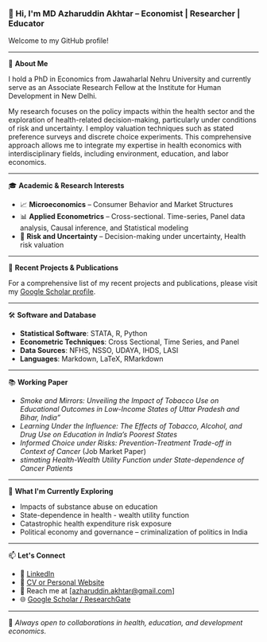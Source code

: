 ### 👋 Hi, I'm MD Azharuddin Akhtar – Economist | Researcher | Educator

Welcome to my GitHub profile!

---

🧠 **About Me**

I hold a PhD in Economics from Jawaharlal Nehru University and currently serve as an Associate Research Fellow at the Institute for Human Development in New Delhi. 

My research focuses on the policy impacts within the health sector and the exploration of health-related decision-making, particularly under conditions of risk and uncertainty. I employ valuation techniques such as stated preference surveys and discrete choice experiments. This comprehensive approach allows me to integrate my expertise in health economics with interdisciplinary fields, including environment, education, and labor economics.

---

🎓 **Academic & Research Interests**

- 📈 **Microeconomics** – Consumer Behavior and Market Structures
- 📊 **Applied Econometrics** – Cross-sectional. Time-series, Panel data analysis, Causal inference, and Statistical modeling
- 🎲 **Risk and Uncertainty** – Decision-making under uncertainty, Health risk valuation

---

📌 **Recent Projects & Publications**

For a comprehensive list of my recent projects and publications, please visit my [Google Scholar profile](https://scholar.google.com/citations?user=qPKYW08AAAAJ&hl=en).

---

🛠️ **Software and Database**

- **Statistical Software**: STATA, R, Python
- **Econometric Techniques**: Cross Sectional, Time Series, and Panel
- **Data Sources**: NFHS, NSSO, UDAYA, IHDS, LASI
- **Languages**: Markdown, LaTeX, RMarkdown

---

📚 **Working Paper**

- *Smoke and Mirrors: Unveiling the Impact of Tobacco Use on Educational Outcomes in Low-Income States of Uttar Pradesh and Bihar, India”* 
- *Learning Under the Influence: The Effects of Tobacco, Alcohol, and Drug Use on Education in India’s Poorest States*
- *Informed Choice under Risks: Prevention-Treatment Trade-off in Context of Cancer* (Job Market Paper)
- *stimating Health-Wealth Utility Function under State-dependence of Cancer Patients*

---

🧩 **What I'm Currently Exploring**

- Impacts of substance abuse on education
- State-dependence in health - wealth utility function
- Catastrophic health expenditure risk exposure
- Political economy and governance – criminalization of politics in India

---

📫 **Let's Connect**

- 💼 [LinkedIn](https://www.linkedin.com/in/azharuddin07/)  
- 📄 [CV or Personal Website](https://sites.google.com/view/azharuddin07/home)
- 📧 Reach me at [azharuddin.akhtar@gmail.com]  
- 🌐 [Google Scholar / ResearchGate](https://scholar.google.com/citations?user=qPKYW08AAAAJ&hl=en)

---

🔭 *Always open to collaborations in health, education, and development economics.*
